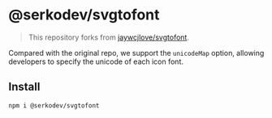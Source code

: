 # @serkodev/svgtofont

> This repository forks from [jaywcjlove/svgtofont](https://github.com/jaywcjlove/svgtofont).

Compared with the original repo, we support the `unicodeMap` option, allowing developers to specify the unicode of each icon font.

## Install
```
npm i @serkodev/svgtofont
```
